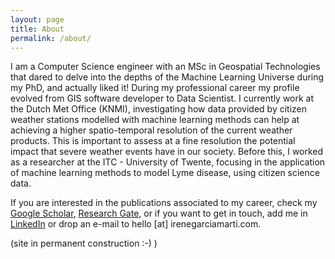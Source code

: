 ```yaml
---
layout: page
title: About
permalink: /about/
---
```


I am a Computer Science engineer with an MSc in Geospatial Technologies that dared to delve into the depths of the Machine Learning Universe during my PhD, and actually liked it! During my professional career my profile evolved from GIS software developer to Data Scientist. I currently work at the Dutch Met Office (KNMI), investigating how data provided by citizen weather stations modelled with machine learning methods can help at achieving a higher spatio-temporal resolution of the current weather products. This is important to assess at a fine resolution the potential impact that severe weather events have in our society. Before this, I worked as a researcher at the ITC - University of Twente, focusing in the application of machine learning methods to model Lyme disease, using citizen science data. 

If you are interested in the publications associated to my career, check my [Google Scholar](https://scholar.google.nl/citations?user=U84YJrAAAAAJ&hl=en&authuser=1), [Research Gate](https://scholar.google.nl/citations?user=U84YJrAAAAAJ&hl=en&authuser=1), or if you want to get in touch, add me in [LinkedIn](https://www.linkedin.com/in/irene-garcia-marti-704a3a2a/) or drop an e-mail to hello [at] irenegarciamarti.com.

(site in permanent construction :-) )

